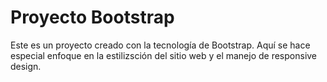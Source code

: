 # Proyecto Bootstrap

Este es un proyecto creado con la tecnología de Bootstrap. Aquí se hace especial enfoque en la estilizsción del sitio web y el manejo de responsive design.
